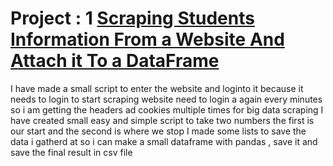 # Project : 1 [Scraping Students Information From a Website And Attach it To a DataFrame](https://github.com/MohamedEltantawy0/students-information-gathering.git)
 I have made a small script to enter the website and loginto it because it needs to login to start scraping
 website need to login a again every  minutes so i am getting the headers ad cookies multiple times for big data scraping
 I have created small easy and simple script to take two numbers the first is our start and the second is where we stop
 I made some lists to save the data i gatherd at so i can make a small dataframe with pandas , save it and save the final result in csv file
